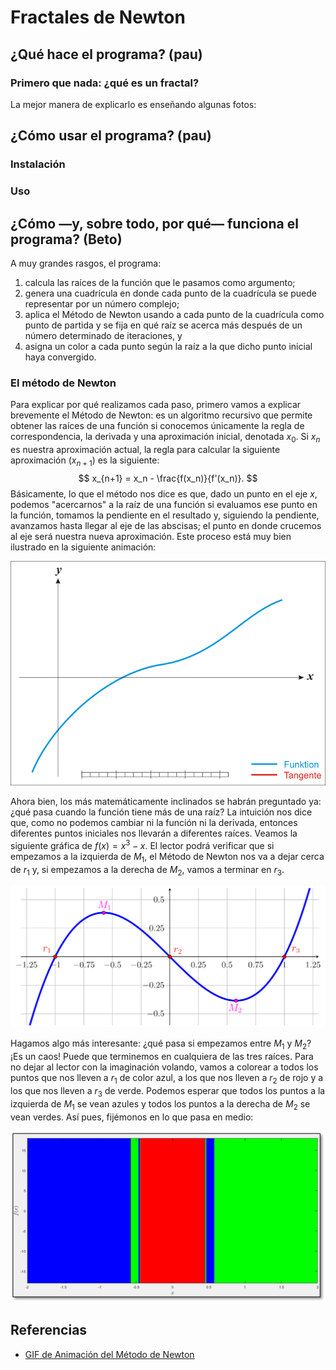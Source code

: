 # Fractales de Newton

## ¿Qué hace el programa? (pau)

### Primero que nada: ¿qué es un fractal?
La mejor manera de explicarlo es enseñando algunas fotos:

## ¿Cómo usar el programa? (pau)

### Instalación

### Uso

## ¿Cómo —y, sobre todo, por qué— funciona el programa? (Beto)

A muy grandes rasgos, el programa:
1. calcula las raíces de la función que le pasamos como argumento;
1. genera una cuadrícula en donde cada punto de la cuadrícula se puede representar por un número complejo;
1. aplica el Método de Newton usando a cada punto de la cuadrícula como punto de partida y se fija en qué raíz se acerca más después de un número determinado de iteraciones, y
1. asigna un color a cada punto según la raíz a la que dicho punto inicial haya convergido.

### El método de Newton
Para explicar por qué realizamos cada paso, primero vamos a explicar brevemente el Método de Newton: es un algoritmo recursivo que permite obtener las raíces de una función si conocemos únicamente la regla de correspondencia, la derivada y una aproximación inicial, denotada $x_0$. Si $x_n$ es nuestra aproximación actual, la regla para calcular la siguiente aproximación ($x_{n+1}$) es la siguiente:
$$ x_{n+1} = x_n - \frac{f(x_n)}{f'(x_n)}. $$
Básicamente, lo que el método nos dice es que, dado un punto en el eje $x$, podemos "acercarnos" a la raíz de una función si evaluamos ese punto en la función, tomamos la pendiente en el resultado y, siguiendo la pendiente, avanzamos hasta llegar al eje de las abscisas; el punto en donde crucemos al eje será nuestra nueva aproximación. Este proceso está muy bien ilustrado en la siguiente animación:

![Animación del Método de Newton](imgs/newtonsMethod.gif)

Ahora bien, los más matemáticamente inclinados se habrán preguntado ya: ¿qué pasa cuando la función tiene más de una raíz? La intuición nos dice que, como no podemos cambiar ni la función ni la derivada, entonces diferentes puntos iniciales nos llevarán a diferentes raíces. Veamos la siguiente gráfica de $f(x)=x^3-x$. El lector podrá verificar que si empezamos a la izquierda de $M_1$, el Método de Newton nos va a dejar cerca de $r_1$ y, si empezamos a la derecha de $M_2$, vamos a terminar en $r_3$.

![Tres raíces](imgs/grafica_tres_raices.png)

Hagamos algo más interesante: ¿qué pasa si empezamos entre $M_1$ y $M_2$? ¡Es un caos! Puede que terminemos en cualquiera de las tres raíces. Para no dejar al lector con la imaginación volando, vamos a colorear a todos los puntos que nos lleven a $r_1$ de color azul, a los que nos lleven a $r_2$ de rojo y a los que nos lleven a $r_3$ de verde. Podemos esperar que todos los puntos a la izquierda de $M_1$ se vean azules y todos los puntos a la derecha de $M_2$ se vean verdes. Así pues, fijémonos en lo que pasa en medio:

![Colores de las cuencas de atracción](imgs/colores.png)

## Referencias
- [GIF de Animación del Método de Newton](https://commons.wikimedia.org/wiki/File:NewtonIteration_Ani.gif)